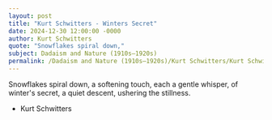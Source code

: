 ```yaml
---
layout: post
title: "Kurt Schwitters - Winters Secret"
date: 2024-12-30 12:00:00 -0000
author: Kurt Schwitters
quote: "Snowflakes spiral down,"
subject: Dadaism and Nature (1910s–1920s)
permalink: /Dadaism and Nature (1910s–1920s)/Kurt Schwitters/Kurt Schwitters - Winters Secret
---
```


Snowflakes spiral down,
a softening touch,
each a gentle whisper,
of winter's secret,
a quiet descent,
ushering the stillness.

- Kurt Schwitters
